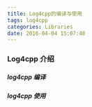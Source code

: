```yaml
---
title: Log4cpp的编译与使用
tags: log4cpp
categories: Libraries
date: 2016-04-04 15:07:40
---
```



### Log4cpp 介绍
##### log4cpp 编译
##### log4cpp 使用
